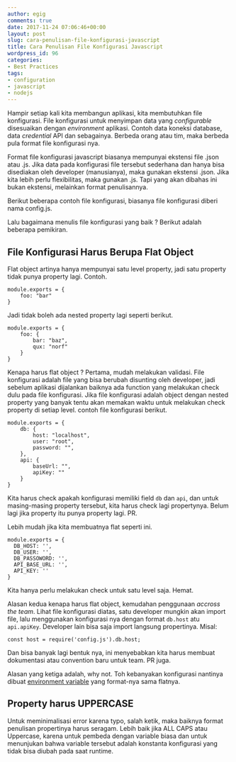 ```yaml
---
author: egig
comments: true
date: 2017-11-24 07:06:46+00:00
layout: post
slug: cara-penulisan-file-konfigurasi-javascript
title: Cara Penulisan File Konfigurasi Javascript
wordpress_id: 96
categories:
- Best Practices
tags:
- configuration
- javascript
- nodejs
---
```


Hampir setiap kali kita membangun aplikasi, kita membutuhkan file konfigurasi. File konfigurasi untuk menyimpan data yang _configurable_ disesuaikan dengan _environment_ aplikasi. Contoh data koneksi database, data _credential_ API dan sebagainya. Berbeda orang atau tim, maka berbeda pula format file konfigurasi nya.<!-- more -->

Format file konfigurasi javascript biasanya mempunyai ekstensi file .json atau .js. Jika data pada konfigurasi file tersebut sederhana dan hanya bisa disediakan oleh developer (manusianya), maka gunakan ekstensi .json. Jika kita lebih perlu flexibilitas, maka gunakan .js. Tapi yang akan dibahas ini bukan ekstensi, melainkan format penulisannya.

Berikut beberapa contoh file konfigurasi, biasanya file konfigurasi diberi nama config.js.

Lalu bagaimana menulis file konfigurasi yang baik ? Berikut adalah beberapa pemikiran.



## File Konfigurasi Harus Berupa Flat Object



Flat object artinya hanya mempunyai satu level property, jadi satu property tidak punya property lagi. Contoh.


    
    
    module.exports = {
        foo: "bar"
    }
    



Jadi tidak boleh ada nested property lagi seperti berikut.


    
    
    module.exports = {
        foo: {
            bar: "baz",
            qux: "norf"
        }
    }
    



Kenapa harus flat object ? Pertama, mudah melakukan validasi. File konfigurasi adalah file yang bisa berubah disunting oleh developer, jadi sebelum aplikasi dijalankan baiknya ada function yang melakukan check dulu pada file konfigurasi. Jika file konfigurasi adalah object dengan nested property yang banyak tentu akan memakan waktu untuk melakukan check property di setiap level. contoh file konfigurasi berikut.


    
    
    module.exports = {
        db: {
            host: "localhost",
            user: "root",
            password: "",
        },
        api: {
            baseUrl: "",
            apiKey: ""
        }
    }
    



Kita harus check apakah konfigurasi memiliki field `db` dan `api`, dan untuk masing-masing property tersebut, kita harus check lagi propertynya. Belum lagi jika property itu punya property lagi. PR.

Lebih mudah jika kita membuatnya flat seperti ini.


    
    
    module.exports = {
      DB_HOST: '',
      DB_USER: '',
      DB_PASSOWORD: '',
      API_BASE_URL: '',
      API_KEY: ''
    }
    



Kita hanya perlu melakukan check untuk satu level saja. Hemat.

Alasan kedua kenapa harus flat object, kemudahan penggunaan _accross the team_. Lihat file konfigurasi diatas, satu developer mungkin akan import file, lalu menggunakan konfigurasi nya dengan format `db.host` atu `api.apiKey`. Developer lain bisa saja import langsung propertinya. Misal:


    
    
    const host = require('config.js').db.host;
    



Dan bisa banyak lagi bentuk nya, ini menyebabkan kita harus membuat dokumentasi atau convention baru untuk team. PR juga.

Alasan yang ketiga adalah, why not. Toh kebanyakan konfigurasi nantinya dibuat [environment variable](https://en.wikipedia.org/wiki/Environment_variable) yang format-nya sama flatnya.



## Property harus UPPERCASE



Untuk meminimalisasi error karena typo, salah ketik, maka baiknya format penulisan propertinya harus seragam. Lebih baik jika ALL CAPS atau Uppercase, karena untuk pembeda dengan variable biasa dan untuk menunjukan bahwa variable tersebut adalah konstanta konfigurasi yang tidak bisa diubah pada saat runtime.
